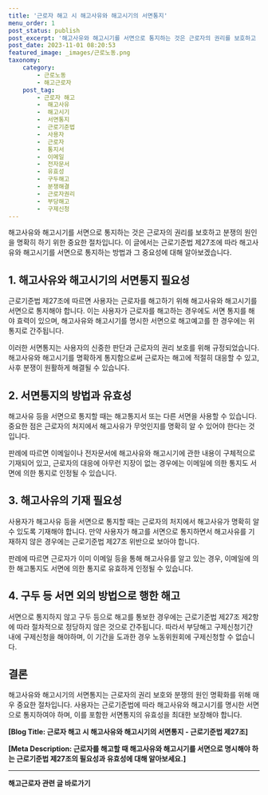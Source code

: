 ```yaml
---
title: '근로자 해고 시 해고사유와 해고시기의 서면통지'
menu_order: 1
post_status: publish
post_excerpt: '해고사유와 해고시기를 서면으로 통지하는 것은 근로자의 권리를 보호하고 분쟁의 원인을 명확히 하기 위한 중요한 절차입니다. 이 글에서는 근로기준법 제27조에 따라 해고사유와 해고시기를 서면으로 통지하는 방법과 그 중요성에 대해 알아보겠습니다.'
post_date: 2023-11-01 08:20:53
featured_image: _images/근로노동.png
taxonomy:
    category:
        - 근로노동
        - 해고근로자
    post_tag:
        - 근로자 해고
        -  해고사유
        -  해고시기
        -  서면통지
        -  근로기준법
        -  사용자
        -  근로자
        -  통지서
        -  이메일
        -  전자문서
        -  유효성
        -  구두해고
        -  분쟁해결
        -  근로자권리
        -  부당해고
        -  구제신청
---
```


해고사유와 해고시기를 서면으로 통지하는 것은 근로자의 권리를 보호하고 분쟁의 원인을 명확히 하기 위한 중요한 절차입니다. 이 글에서는 근로기준법 제27조에 따라 해고사유와 해고시기를 서면으로 통지하는 방법과 그 중요성에 대해 알아보겠습니다. 

## 1. 해고사유와 해고시기의 서면통지 필요성
근로기준법 제27조에 따르면 사용자는 근로자를 해고하기 위해 해고사유와 해고시기를 서면으로 통지해야 합니다. 이는 사용자가 근로자를 해고하는 경우에도 서면 통지를 해야 효력이 있으며, 해고사유와 해고시기를 명시한 서면으로 해고예고를 한 경우에는 위 통지로 간주됩니다.

이러한 서면통지는 사용자의 신중한 판단과 근로자의 권리 보호를 위해 규정되었습니다. 해고사유와 해고시기를 명확하게 통지함으로써 근로자는 해고에 적절히 대응할 수 있고, 사후 분쟁이 원활하게 해결될 수 있습니다.

## 2. 서면통지의 방법과 유효성
해고사유 등을 서면으로 통지할 때는 해고통지서 또는 다른 서면을 사용할 수 있습니다. 중요한 점은 근로자의 처지에서 해고사유가 무엇인지를 명확히 알 수 있어야 한다는 것입니다.

판례에 따르면 이메일이나 전자문서에 해고사유와 해고시기에 관한 내용이 구체적으로 기재되어 있고, 근로자의 대응에 아무런 지장이 없는 경우에는 이메일에 의한 통지도 서면에 의한 통지로 인정될 수 있습니다.

## 3. 해고사유의 기재 필요성
사용자가 해고사유 등을 서면으로 통지할 때는 근로자의 처지에서 해고사유가 명확히 알 수 있도록 기재해야 합니다. 만약 사용자가 해고를 서면으로 통지하면서 해고사유를 기재하지 않은 경우에는 근로기준법 제27조 위반으로 보아야 합니다.

판례에 따르면 근로자가 이미 이메일 등을 통해 해고사유를 알고 있는 경우, 이메일에 의한 해고통지도 서면에 의한 통지로 유효하게 인정될 수 있습니다.

## 4. 구두 등 서면 외의 방법으로 행한 해고
서면으로 통지하지 않고 구두 등으로 해고를 통보한 경우에는 근로기준법 제27조 제2항에 따라 절차적으로 정당하지 않은 것으로 간주됩니다. 따라서 부당해고 구제신청기간 내에 구제신청을 해야하며, 이 기간을 도과한 경우 노동위원회에 구제신청할 수 없습니다.

## 결론
해고사유와 해고시기의 서면통지는 근로자의 권리 보호와 분쟁의 원인 명확화를 위해 매우 중요한 절차입니다. 사용자는 근로기준법에 따라 해고사유와 해고시기를 명시한 서면으로 통지하여야 하며, 이를 포함한 서면통지의 유효성을 최대한 보장해야 합니다.

**[Blog Title: 근로자 해고 시 해고사유와 해고시기의 서면통지 - 근로기준법 제27조]**

**[Meta Description: 근로자를 해고할 때 해고사유와 해고시기를 서면으로 명시해야 하는 근로기준법 제27조의 필요성과 유효성에 대해 알아보세요.]**
<!-- wp:separator -->
<hr class="wp-block-separator has-alpha-channel-opacity"/>
<!-- /wp:separator -->

<!-- wp:group {"backgroundColor":"base","layout":{"type":"constrained"}} -->
<div class="wp-block-group has-base-background-color has-background"><!-- wp:paragraph {"align":"center","fontSize":"medium"} -->
<p class="has-text-align-center has-large-font-size"><strong>해고근로자 관련 글 바로가기</strong></p>
<!-- /wp:paragraph -->


<!-- wp:latest-posts
{"categories":[{"id":12660,"count":19,"description":"","link":"https://uknowlaw.com/category/%ed%95%b4%ea%b3%a0%ea%b7%bc%eb%a1%9c%ec%9e%90/","name":"해고근로자","slug":"해고근로자","taxonomy":"category","parent":0,"meta":[],"_links":{"self":[{"href":"https://uknowlaw.com/wp-json/wp/v2/categories/12660"}],"collection":[{"href":"https://uknowlaw.com/wp-json/wp/v2/categories"}],"about":[{"href":"https://uknowlaw.com/wp-json/wp/v2/taxonomies/category"}],"wp:post_type":[{"href":"https://uknowlaw.com/wp-json/wp/v2/posts?categories=12660"}],"curies":[{"name":"wp","href":"https://api.w.org/{rel}","templated":true}]}}],"postsToShow":100,"excerptLength":28,"postLayout":"grid","columns":2,"featuredImageAlign":"left","featuredImageSizeSlug":"large","fontSize":"small"} /--></div>
<!-- /wp:group -->